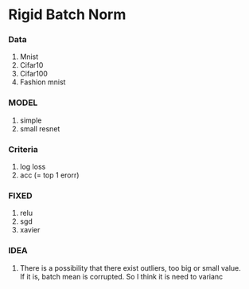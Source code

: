 # Rigid Batch Norm


### Data
1. Mnist
2. Cifar10
3. Cifar100
4. Fashion mnist


### MODEL
1. simple
2. small resnet


### Criteria
1. log loss
2. acc (= top 1 erorr)


### FIXED
1. relu
2. sgd
3. xavier


### IDEA
1. There is a possibility that there exist outliers, too big or small value. <br>
If it is, batch mean is corrupted. So I think it is need to varianc